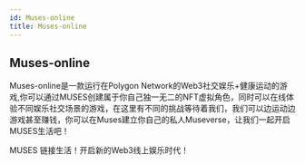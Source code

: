```yaml
---
id: Muses-online
title: Muses-online
---
```

## Muses-online

Muses-online是一款运行在Polygon Network的Web3社交娱乐+健康运动的游戏,你可以通过MUSES创建属于你自己独一无二的NFT虚拟角色，同时可以在线体验不同娱乐社交场景的游戏，在这里有不同的挑战等待着我们，我们可以边运动边游戏甚至赚钱，你可以在Muses建立你自己的私人Museverse，让我们一起开启MUSES生活吧！

MUSES 链接生活！开启新的Web3线上娱乐时代！





